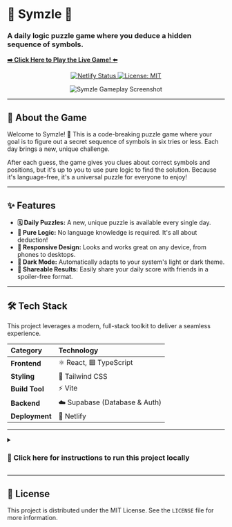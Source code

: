 
# 🧠 Symzle 🧩

### A daily logic puzzle game where you deduce a hidden sequence of symbols.

**[➡️ Click Here to Play the Live Game! ⬅️](https://symzle.netlify.app)**

</div>

<p align="center">
  <a href="https://app.netlify.com/projects/symzle/deploys">
    <img src="https://api.netlify.com/api/v1/badges/c7f23bdf-097f-4330-9be3-19dc6469382d/deploy-status" alt="Netlify Status">
  </a>
  <a href="https://choosealicense.com/licenses/mit/">
    <img src="https://img.shields.io/badge/License-MIT-green.svg" alt="License: MIT">
  </a>
</p>

<div align="center">

![Symzle Gameplay Screenshot](https://github.com/user-attachments/assets/5145acf7-d877-4a6d-9aa8-60bdeb272266)

</div>

---

## 🧩 About the Game

Welcome to Symzle! 👋 This is a code-breaking puzzle game where your goal is to figure out a secret sequence of symbols in six tries or less. Each day brings a new, unique challenge.

After each guess, the game gives you clues about correct symbols and positions, but it's up to you to use pure logic to find the solution. Because it's language-free, it's a universal puzzle for everyone to enjoy!

---

## ✨ Features

* **🗓️ Daily Puzzles:** A new, unique puzzle is available every single day.
* **🧠 Pure Logic:** No language knowledge is required. It's all about deduction!
* **📱 Responsive Design:** Looks and works great on any device, from phones to desktops.
* **🌙 Dark Mode:** Automatically adapts to your system's light or dark theme.
* **🔗 Shareable Results:** Easily share your daily score with friends in a spoiler-free format.

---

## 🛠️ Tech Stack

This project leverages a modern, full-stack toolkit to deliver a seamless experience.

| Category | Technology |
| :--- | :--- |
| **Frontend** | ⚛️ React, 🟦 TypeScript |
| **Styling** | 💨 Tailwind CSS |
| **Build Tool** | ⚡ Vite |
| **Backend** | ☁️ Supabase (Database & Auth) |
| **Deployment** | 🚀 Netlify |

---

<details>
<summary><h3>🚀 Click here for instructions to run this project locally</h3></summary>

### Prerequisites

You must have [Node.js](https://nodejs.org/) (version 16 or later) and [npm](https://www.npmjs.com/) installed on your machine.

### Installation & Setup

1.  **Clone the repository:**
    ```sh
    git clone [https://github.com/YOUR_USERNAME/symzle.git](https://github.com/YOUR_USERNAME/symzle.git)
    ```
    *(Replace `YOUR_USERNAME` with your actual GitHub username!)*

2.  **Navigate to the Project Directory:**
    The project files are located in the `/project` subfolder. You must navigate into it.
    ```sh
    cd symzle/project
    ```

3.  **Install NPM packages:**
    This will install all the necessary dependencies for the project.
    ```sh
    npm install
    ```

4.  **Set Up Environment Variables:**
    This application requires a connection to a Supabase backend. You will need to create your own free Supabase project to get the necessary API keys.

    * First, create a new file in the `project/` directory named `.env.local`.
    * Sign up for a free account at [Supabase.com](https://supabase.com) and create a new project.
    * In your Supabase project dashboard, go to **Project Settings** > **API**.
    * Copy your **Project URL** and your **`anon` (public) key**.
    * Paste them into your `.env.local` file using the following format:
        ```env
        VITE_SUPABASE_URL="YOUR_SUPABASE_PROJECT_URL"
        VITE_SUPABASE_ANON_KEY="YOUR_SUPABASE_ANON_KEY"
        ```
    * **Note:** The `.env.local` file is listed in `.gitignore` and should not be committed to the repository.

5.  **Run the Development Server:**
    Now you are ready to start the application!
    ```sh
    npm run dev
    ```
    Your project should now be running at `http://localhost:5173`!

</details>

---

## 📜 License

This project is distributed under the MIT License. See the `LICENSE` file for more information.


